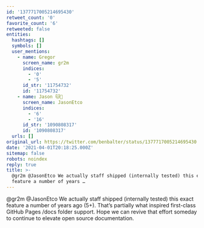 ```yaml
---
id: '1377717005214695430'
retweet_count: '0'
favorite_count: '6'
retweeted: false
entities:
  hashtags: []
  symbols: []
  user_mentions:
    - name: Gregor
      screen_name: gr2m
      indices:
        - '0'
        - '5'
      id_str: '11754732'
      id: '11754732'
    - name: Jason 🐱🍞
      screen_name: JasonEtco
      indices:
        - '6'
        - '16'
      id_str: '1090808317'
      id: '1090808317'
  urls: []
original_url: https://twitter.com/benbalter/status/1377717005214695430
date: '2021-04-01T20:18:25.000Z'
sitemap: false
robots: noindex
reply: true
title: >-
  @gr2m @JasonEtco We actually staff shipped (internally tested) this exact
  feature a number of years …
---
```


@gr2m @JasonEtco We actually staff shipped (internally tested) this exact feature a number of years ago (5+). That’s partially what inspired first-class GitHub Pages /docs folder support. Hope we can revive that effort someday to continue to elevate open source documentation.